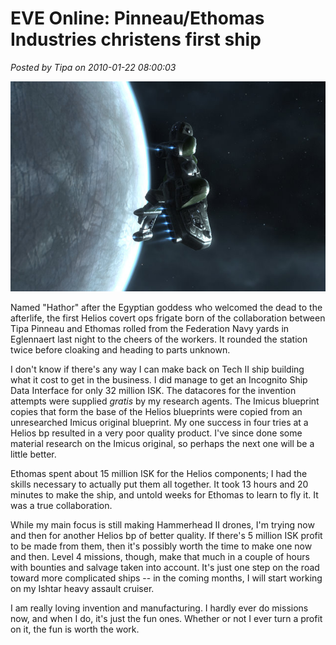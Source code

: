 # EVE Online: Pinneau/Ethomas Industries christens first ship

*Posted by Tipa on 2010-01-22 08:00:03*

![](../../../uploads/2010/01/ExeFile-2010-01-21-22-54-40-78.jpg "The Helios on its maiden voyage")

Named "Hathor" after the Egyptian goddess who welcomed the dead to the afterlife, the first Helios covert ops frigate born of the collaboration between Tipa Pinneau and Ethomas rolled from the Federation Navy yards in Eglennaert last night to the cheers of the workers. It rounded the station twice before cloaking and heading to parts unknown.

I don't know if there's any way I can make back on Tech II ship building what it cost to get in the business. I did manage to get an Incognito Ship Data Interface for only 32 million ISK. The datacores for the invention attempts were supplied *gratis* by my research agents. The Imicus blueprint copies that form the base of the Helios blueprints were copied from an unresearched Imicus original blueprint. My one success in four tries at a Helios bp resulted in a very poor quality product. I've since done some material research on the Imicus original, so perhaps the next one will be a little better.

Ethomas spent about 15 million ISK for the Helios components; I had the skills necessary to actually put them all together. It took 13 hours and 20 minutes to make the ship, and untold weeks for Ethomas to learn to fly it. It was a true collaboration.

While my main focus is still making Hammerhead II drones, I'm trying now and then for another Helios bp of better quality. If there's 5 million ISK profit to be made from them, then it's possibly worth the time to make one now and then. Level 4 missions, though, make that much in a couple of hours with bounties and salvage taken into account. It's just one step on the road toward more complicated ships -- in the coming months, I will start working on my Ishtar heavy assault cruiser.

I am really loving invention and manufacturing. I hardly ever do missions now, and when I do, it's just the fun ones. Whether or not I ever turn a profit on it, the fun is worth the work.

